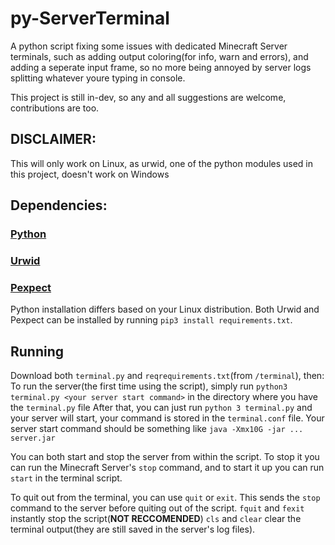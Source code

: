 # py-ServerTerminal
A python script fixing some issues with dedicated Minecraft Server terminals, such as adding output coloring(for info, warn and errors), and adding a seperate input frame, so no more being annoyed by server logs splitting whatever youre typing in console.

This project is still in-dev, so any and all suggestions are welcome, contributions are too.

## DISCLAIMER:
This will only work on Linux, as urwid, one of the python modules used in this project, doesn't work on Windows

## Dependencies:
### [Python](https://www.python.org/)
### [Urwid](https://urwid.org/)
### [Pexpect](https://pexpect.readthedocs.io/en/stable/)

Python installation differs based on your Linux distribution.
Both Urwid and Pexpect can be installed by running `pip3 install requirements.txt`.

## Running
Download both `terminal.py` and `reqrequirements.txt`(from `/terminal`), then: <br />
To run the server(the first time using the script), simply run `python3 terminal.py <your server start command>` in the directory where you have the `terminal.py` file
After that, you can just run `python 3 terminal.py` and your server will start, your command is stored in the `terminal.conf` file.
Your server start command should be something like `java -Xmx10G -jar ... server.jar`

You can both start and stop the server from within the script. To stop it you can run the Minecraft Server's `stop` command, and to start it up you can run `start` in the terminal script.

To quit out from the terminal, you can use `quit` or `exit`. This sends the `stop` command to the server before quiting out of the script.
`fquit` and `fexit` instantly stop the script(**NOT RECCOMENDED**)
`cls` and `clear` clear the terminal output(they are still saved in the server's log files).
